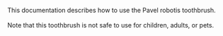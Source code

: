 This documentation describes how to use the Pavel robotis toothbrush.
<br><br>
Note that this toothbrush is not safe to use for children, adults, or pets.